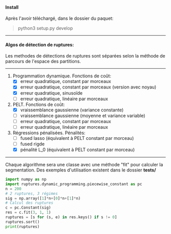 #### Install
Après l'avoir téléchargé, dans le dossier du paquet:

> python3 setup.py develop

----
#### Algos de détection de ruptures:

Les methodes de détections de ruptures sont séparées selon la méthode de parcours de l'espace des partitions.

----
1. Programmation dynamique. Fonctions de coût:
    * [x] erreur quadratique, constant par morceaux
    * [x] erreur quadratique, constant par morceaux (version avec noyau)
    * [x] erreur quadratique, sinusoïde
    * [ ] erreur quadratique, linéaire par morceaux

2. PELT. Fonctions de coût:
    * [x] vraissemblance gaussienne (variance constante)
    * [ ] vraissemblance gaussienne (moyenne et variance variable)
    * [ ] erreur quadratique, constant par morceaux
    * [ ] erreur quadratique, linéaire par morceaux

3. Régressions pénalisées. Pénalités:
    * [ ] fused lasso (équivalent à PELT constant par morceau)
    * [ ] fused rigde
    * [x] pénalité L_0 (équivalent à PELT constant par morceau)

----
Chaque algorithme sera une classe avec une méthode "fit" pour calculer la segmentation.
Des exemples d'utilisation existent dans le dossier **tests/**

```python
import numpy as np
import ruptures.dynamic_programming.piecewise_constant as pc
n = 200
# 2 ruptures, 3 régimes
sig = np.array([1]*n+[0]*n+[1]*n)
# Calcul des ruptures
c = pc.Constant(sig)
res = c.fit(3, 1, 1)
ruptures = [s for (s, e) in res.keys() if s != 0]
ruptures.sort()
print(ruptures)
```
